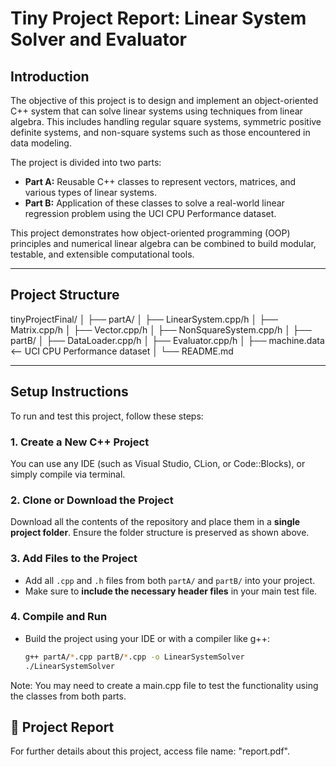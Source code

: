 # Tiny Project Report: Linear System Solver and Evaluator

## Introduction

The objective of this project is to design and implement an object-oriented C++ system that can solve linear systems using techniques from linear algebra. This includes handling regular square systems, symmetric positive definite systems, and non-square systems such as those encountered in data modeling.

The project is divided into two parts:

- **Part A:** Reusable C++ classes to represent vectors, matrices, and various types of linear systems.
- **Part B:** Application of these classes to solve a real-world linear regression problem using the UCI CPU Performance dataset.

This project demonstrates how object-oriented programming (OOP) principles and numerical linear algebra can be combined to build modular, testable, and extensible computational tools.

---

## Project Structure
tinyProjectFinal/
│
├── partA/
│ ├── LinearSystem.cpp/h
│ ├── Matrix.cpp/h
│ ├── Vector.cpp/h
│ ├── NonSquareSystem.cpp/h
│
├── partB/
│ ├── DataLoader.cpp/h
│ ├── Evaluator.cpp/h
│ ├── machine.data <-- UCI CPU Performance dataset
│
└── README.md

---

## Setup Instructions

To run and test this project, follow these steps:

### 1. Create a New C++ Project

You can use any IDE (such as Visual Studio, CLion, or Code::Blocks), or simply compile via terminal.

### 2. Clone or Download the Project

Download all the contents of the repository and place them in a **single project folder**. Ensure the folder structure is preserved as shown above.

### 3. Add Files to the Project

- Add all `.cpp` and `.h` files from both `partA/` and `partB/` into your project.
- Make sure to **include the necessary header files** in your main test file.

### 4. Compile and Run

- Build the project using your IDE or with a compiler like g++:
  ```bash
  g++ partA/*.cpp partB/*.cpp -o LinearSystemSolver
  ./LinearSystemSolver

Note: You may need to create a main.cpp file to test the functionality using the classes from both parts.

## 📄 Project Report

For further details about this project, access file name: "report.pdf".
